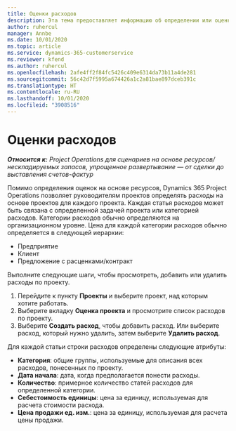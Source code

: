 ```yaml
---
title: Оценки расходов
description: Эта тема предоставляет информацию об определении или оценке расходов на основе проекта.
author: ruhercul
manager: Annbe
ms.date: 10/01/2020
ms.topic: article
ms.service: dynamics-365-customerservice
ms.reviewer: kfend
ms.author: ruhercul
ms.openlocfilehash: 2afe4ff2f84fc5426c409e6314da73b11a4de281
ms.sourcegitcommit: 56c42d7f5995a674426a1c2a81bae897dceb391c
ms.translationtype: HT
ms.contentlocale: ru-RU
ms.lasthandoff: 10/01/2020
ms.locfileid: "3908516"
---
```

# <a name="expense-estimates"></a>Оценки расходов
_**Относится к:** Project Operations для сценариев на основе ресурсов/нескладируемых запасов, упрощенное развертывание — от сделки до выставления счетов-фактур_

Помимо определения оценок на основе ресурсов, Dynamics 365 Project Operations позволяет руководителям проектов определять расходы на основе проектов для каждого проекта. Каждая статья расходов может быть связана с определенной задачей проекта или категорией расходов. Категории расходов обычно определяются на организационном уровне. Цена для каждой категории расходов обычно определяется в следующей иерархии:

- Предприятие
- Клиент
- Предложение с расценками/контракт

Выполните следующие шаги, чтобы просмотреть, добавить или удалить расходы по проекту.

1. Перейдите к пункту **Проекты** и выберите проект, над которым хотите работать.
2. Выберите вкладку **Оценка проекта** и просмотрите список расходов по проекту.
3. Выберите **Создать расход**, чтобы добавить расход. Или выберите расход, который нужно удалить, затем выберите **Удалить расход**.

Для каждой статьи строки расходов определены следующие атрибуты:

- **Категория**: общие группы, используемые для описания всех расходов, понесенных по проекту.
- **Дата начала**: дата, когда предполагается понести расходы.
- **Количество**: примерное количество статей расходов для определенной категории.
- **Себестоимость единицы**: цена за единицу, используемая для расчета стоимости расхода.
- **Цена продажи ед. изм.**: цена за единицу, используемая для расчета цены продажи.

